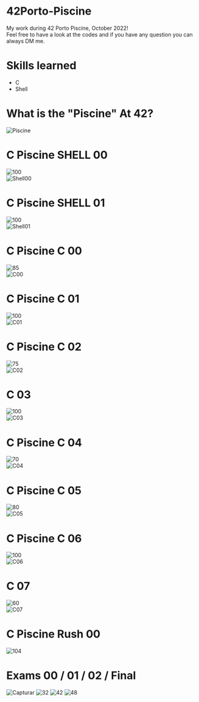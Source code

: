 # 42Porto-Piscine
My work during 42 Porto Piscine, October 2022! <br />
Feel free to have a look at the codes and if you have any question you can always DM me.

# Skills learned 
 - C
 - Shell

# What is the "Piscine" At 42?
![Piscine](https://user-images.githubusercontent.com/117604174/204117454-aa9e45da-0aa6-47de-979b-340ed7d813d8.PNG)

# C Piscine SHELL 00
![100](https://user-images.githubusercontent.com/117604174/204116586-1ac0825e-641e-4557-a663-c7f4159c6aa0.PNG) <br />
![Shell00](https://user-images.githubusercontent.com/117604174/204116650-c00a0855-2bb5-479c-8bbc-98098e4c30e7.PNG)

# C Piscine SHELL 01
![100](https://user-images.githubusercontent.com/117604174/204116586-1ac0825e-641e-4557-a663-c7f4159c6aa0.PNG) <br />
![Shell01](https://user-images.githubusercontent.com/117604174/204116691-4e1ecdb6-df9e-42a2-8e5d-fd60d2b7edfe.PNG)

# C Piscine C 00
![85](https://user-images.githubusercontent.com/117604174/204116742-c35d3ba6-2467-45ed-8ab0-a17642f892f5.PNG) <br />
![C00](https://user-images.githubusercontent.com/117604174/204116599-7f9c1b8b-a98f-4504-95d3-61386556081a.PNG)

# C Piscine C 01
![100](https://user-images.githubusercontent.com/117604174/204116586-1ac0825e-641e-4557-a663-c7f4159c6aa0.PNG) <br />
![C01](https://user-images.githubusercontent.com/117604174/204116748-825c0124-eb7d-42b9-8775-7684f65d4669.PNG)

# C Piscine C 02
![75](https://user-images.githubusercontent.com/117604174/204116754-f858821f-f138-4534-9fe9-5fa7eccf1910.PNG) <br />
![C02](https://user-images.githubusercontent.com/117604174/204116759-d6a568d1-d5f8-4296-b21c-5b41961697ce.PNG)

# C 03
![100](https://user-images.githubusercontent.com/117604174/204116586-1ac0825e-641e-4557-a663-c7f4159c6aa0.PNG) <br />
![C03](https://user-images.githubusercontent.com/117604174/204116768-4a5e326f-d386-4522-b443-397665ecfd2f.PNG)

# C Piscine C 04

![70](https://user-images.githubusercontent.com/117604174/204116816-25545f91-0752-4be7-b268-23147ac23876.PNG) <br />
![C04](https://user-images.githubusercontent.com/117604174/204116820-5b21acc5-d5e9-4dfa-9c8d-4b161e23966f.PNG)

# C Piscine C 05

![80](https://user-images.githubusercontent.com/117604174/204116855-49e75904-4ed5-47f8-9070-6113cf24d5b7.PNG) <br />
![C05](https://user-images.githubusercontent.com/117604174/204116863-a0b526d2-3726-4edd-8623-524ced18af4e.PNG)

# C Piscine C 06
![100](https://user-images.githubusercontent.com/117604174/204116586-1ac0825e-641e-4557-a663-c7f4159c6aa0.PNG) <br />
![C06](https://user-images.githubusercontent.com/117604174/204116870-961afcb3-d222-4691-a9b7-f37911f60d84.PNG)

# C 07
![60](https://user-images.githubusercontent.com/117604174/204116873-68a0bd34-2909-4d18-9b84-54370688d296.PNG) <br />
![C07](https://user-images.githubusercontent.com/117604174/204116875-d8ba3bce-638f-4196-a7d5-8bf2dd09f315.PNG)

# C Piscine Rush 00
![104](https://user-images.githubusercontent.com/117604174/204117011-7806bc9a-8417-4ff7-9c9e-da9e85f2bdd8.PNG)

# Exams 00 / 01 / 02 / Final
![Capturar](https://user-images.githubusercontent.com/117604174/204116967-f467c44b-695a-4831-943a-d7aeaa245e88.PNG)
![32](https://user-images.githubusercontent.com/117604174/204117077-1268d086-e97f-45be-a081-6d5cdabe8541.PNG)
![42](https://user-images.githubusercontent.com/117604174/204116982-f6a50db3-f6b0-4489-ae40-563b0a3f060d.PNG)
![48](https://user-images.githubusercontent.com/117604174/204116986-16158790-eb12-4427-9a44-5e3b5f9b956f.PNG)



